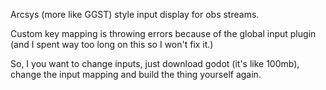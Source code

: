 Arcsys (more like GGST) style input display for obs streams. 

Custom key mapping is throwing errors because of the global input plugin (and I spent way too long on this so I won't fix it.) 

So, I you want to change inputs, just download godot (it's like 100mb), change the input mapping and build the thing yourself again.
